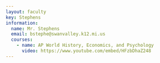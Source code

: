 ```yaml
---
layout: faculty
key: Stephens
information:
  name: Mr. Stephens
  email: bstephe@swanvalley.k12.mi.us
  courses:
    - name: AP World History, Economics, and Psychology
      video: https://www.youtube.com/embed/HFzbDhaZ248
---
```

